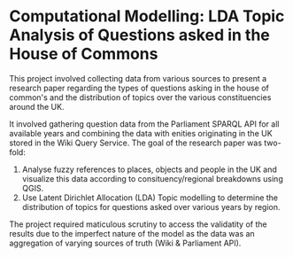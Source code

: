 # Computational Modelling: LDA Topic Analysis of Questions asked in the House of Commons

This project involved collecting data from various sources to present a research paper regarding the types of questions asking in the house of common's and the distribution of topics over the various constituencies around the UK.

It involved gathering question data from the Parliament SPARQL API for all available years and combining the data with enities originating in the UK stored in the Wiki Query Service.
The goal of the research paper was two-fold:
1. Analyse fuzzy references to places, objects and people in the UK and visualize this data according to consituency/regional breakdowns using QGIS.
2. Use Latent Dirichlet Allocation (LDA) Topic modelling to determine the distribution of topics for questions asked over various years by region.

The project required maticulous scrutiny to access the validatity of the results due to the imperfect nature of the model as the data was an aggregation of varying sources of truth (Wiki & Parliament API).

